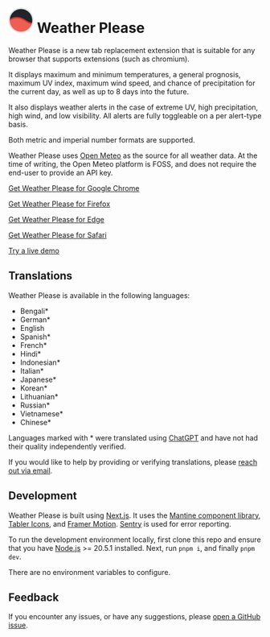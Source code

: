 # <img src="https://raw.githubusercontent.com/ggaidelevicius/weather-please/main/public/favicon.png" alt="Weather Please logo" width="50"> Weather Please

Weather Please is a new tab replacement extension that is suitable for any browser that supports extensions (such as chromium).

It displays maximum and minimum temperatures, a general prognosis, maximum UV index, maximum wind speed, and chance of precipitation for the current day, as well as up to 8 days into the future.

It also displays weather alerts in the case of extreme UV, high precipitation, high wind, and low visibility. All alerts are fully toggleable on a per alert-type basis.

Both metric and imperial number formats are supported.

Weather Please uses [Open Meteo](https://open-meteo.com/) as the source for all weather data. At the time of writing, the Open Meteo platform is FOSS, and does not require the end-user to provide an API key.

[Get Weather Please for Google Chrome](https://chrome.google.com/webstore/detail/weather-please/pgpheojdhgdjjahjpacijmgenmegnchn)

[Get Weather Please for Firefox](https://addons.mozilla.org/en-US/firefox/addon/weather-please/)

[Get Weather Please for Edge](https://microsoftedge.microsoft.com/addons/detail/weather-please/genbleeffmekfnbkfpgdkdpggamcgflo)

[Get Weather Please for Safari](https://apps.apple.com/au/app/weather-please/id6462968576)

[Try a live demo](https://weather-please.app/)

## Translations

Weather Please is available in the following languages:
- Bengali*
- German*
- English
- Spanish*
- French*
- Hindi*
- Indonesian*
- Italian*
- Japanese*
- Korean*
- Lithuanian*
- Russian*
- Vietnamese*
- Chinese*

Languages marked with * were translated using [ChatGPT](https://chat.openai.com/) and have not had their quality independently verified.

If you would like to help by providing or verifying translations, please [reach out via email](mailto:contact@weather-please.app).

## Development
Weather Please is built using [Next.js](https://nextjs.org/). It uses the [Mantine component library](https://mantine.dev/), [Tabler Icons](https://tablericons.com/), and [Framer Motion](https://www.framer.com/motion/). [Sentry](https://sentry.io/) is used for error reporting.

To run the development environment locally, first clone this repo and ensure that you have [Node.js](https://nodejs.org) >= 20.5.1 installed. Next, run ```pnpm i```, and finally ```pnpm dev```.

There are no environment variables to configure.

## Feedback
If you encounter any issues, or have any suggestions, please [open a GitHub issue](https://github.com/ggaidelevicius/weather-please/issues).
